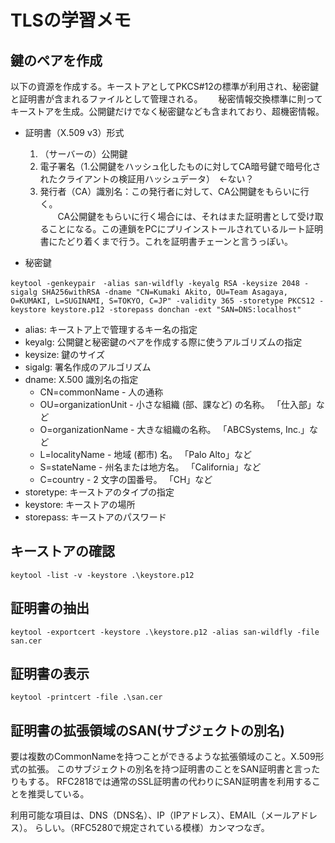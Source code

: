 # TLSの学習メモ

## 鍵のペアを作成

以下の資源を作成する。キーストアとしてPKCS#12の標準が利用され、秘密鍵と証明書が含まれるファイルとして管理される。　　
秘密情報交換標準に則ってキーストアを生成。公開鍵だけでなく秘密鍵なども含まれており、超機密情報。

- 証明書（X.509 v3）形式  
  1. （サーバーの）公開鍵  
  2. 電子署名（1.公開鍵をハッシュ化したものに対してCA暗号鍵で暗号化されたクライアントの検証用ハッシュデータ）　←ない？  
  3. 発行者（CA）識別名：この発行者に対して、CA公開鍵をもらいに行く。  
  　　CA公開鍵をもらいに行く場合には、それはまた証明書として受け取ることになる。この連鎖をPCにプリインストールされているルート証明書にたどり着くまで行う。これを証明書チェーンと言うっぽい。
  
- 秘密鍵

```
keytool -genkeypair　-alias san-wildfly -keyalg RSA -keysize 2048 -sigalg SHA256withRSA -dname "CN=Kumaki Akito, OU=Team Asagaya, O=KUMAKI, L=SUGINAMI, S=TOKYO, C=JP" -validity 365 -storetype PKCS12 -keystore keystore.p12 -storepass donchan -ext "SAN=DNS:localhost"
```
- alias: キーストア上で管理するキー名の指定
- keyalg: 公開鍵と秘密鍵のペアを作成する際に使うアルゴリズムの指定
- keysize: 鍵のサイズ
- sigalg: 署名作成のアルゴリズム
- dname: X.500 識別名の指定  
  - CN=commonName - 人の通称
  - OU=organizationUnit - 小さな組織 (部、課など) の名称。 「仕入部」など
  - O=organizationName - 大きな組織の名称。 「ABCSystems, Inc.」など
  - L=localityName - 地域 (都市) 名。 「Palo Alto」など
  - S=stateName - 州名または地方名。 「California」など
  - C=country - 2 文字の国番号。 「CH」など
- storetype: キーストアのタイプの指定
- keystore: キーストアの場所
- storepass: キーストアのパスワード

## キーストアの確認

```
keytool -list -v -keystore .\keystore.p12
```


## 証明書の抽出

```
keytool -exportcert -keystore .\keystore.p12 -alias san-wildfly -file san.cer
```

## 証明書の表示

```
keytool -printcert -file .\san.cer
```

## 証明書の拡張領域のSAN(サブジェクトの別名)

要は複数のCommonNameを持つことができるような拡張領域のこと。X.509形式の拡張。
このサブジェクトの別名を持つ証明書のことをSAN証明書と言ったりもする。
RFC2818では通常のSSL証明書の代わりにSAN証明書を利用することを推奨している。

利用可能な項目は、DNS（DNS名）、IP（IPアドレス）、EMAIL（メールアドレス）。
らしい。（RFC5280で規定されている模様）カンマつなぎ。

